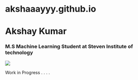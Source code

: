 # akshaaayyy.github.io
# Akshay Kumar
### M.S Machine Learning Student at Steven Institute of technology


<img src="https://avatars.githubusercontent.com/u/50155239?v=4">

Work in Progress . . . . 
